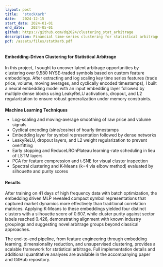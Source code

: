 ```yaml
---
layout: post
title:  "stockXarb"
date:   2024-12-15
start_date: 2024-01-01
end_date:   2024-05-01
github: https://github.com/dq2024/clustering_stat_arbitrage
description: Financial time-series clustering for statistical arbitrage
pdf: /assets/files/statXarb.pdf
---
```


<div class="project-content layout-centered">
  <h4>Embedding‑Driven Clustering for Statistical Arbitrage</h4>

  <p>
    In this project, I sought to uncover latent arbitrage opportunities by clustering over 9,580 NYSE-traded symbols based on custom feature embeddings. After extracting and log scaling key time series features (trade price, volume, moving averages, and cyclically encoded timestamps), I built a neural embedding model with an input embedding layer followed by multiple dense blocks using LeakyReLU activations, dropout, and L2 regularization to ensure robust generalization under memory constraints.
  </p>

  <h4>Machine Learning Techniques</h4>
 <ul style="margin-top: -0.3em; margin-bottom: 1em;">
    <li>Log-scaling and moving-average smoothing of raw price and volume signals</li>
    <li>Cyclical encoding (sine/cosine) of hourly timestamps</li>
    <li>Embedding layer for symbol representation followed by dense networks</li>
    <li>LeakyReLU, dropout layers, and L2 weight regularization to prevent overfitting</li>
    <li>Early stopping and ReduceLROnPlateau learning-rate scheduling in lieu of LSTM layers</li>
    <li>PCA for feature compression and t‑SNE for visual cluster inspection</li>
    <li>Spectral clustering and K‑Means (k=4 via elbow method) evaluated by silhouette and purity scores</li>
  </ul>
  <h4>Results</h4>
  <p>
    After training on 41 days of high frequency data with batch optimization, the embedding driven MLP revealed compact symbol representations that captured market dynamics more effectively than traditional correlation matrices. Applying K‑Means to these embeddings yielded four distinct clusters with a silhouette score of 0.607, while cluster purity against sector labels reached 0.426, demonstrating alignment with known industry groupings and suggesting novel arbitrage groups beyond classical approaches.
  </p>

  <p>
    The end-to-end pipeline, from feature engineering through embedding learning, dimensionality reduction, and unsupervised clustering, provides a scalable framework for statistical arbitrage. Full implementation details and additional quantitative analyses are available in the accompanying paper and GitHub repository.
  </p>
</div>
